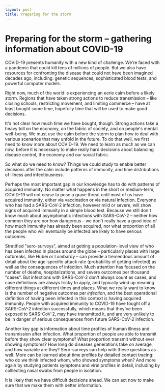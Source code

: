 ```yaml
---
layout: post
title: Preparing for the storm
---
```


# Preparing for the storm – gathering information about COVID-19

COVID-19 presents humanity with a new kind of challenge. We're faced with a pandemic that could kill tens of millions of people. But we also have resources for confronting the disease that could not have been imagined decades ago, including: genetic sequences, sophisticated blood tests, and powerful computer models.

Right now, much of the world is experiencing an eerie calm before a likely storm. Regions that have taken strong actions to reduce transmission – like closing schools, restricting movement, and limiting commerce – have at least bought some time, hopefully time that will be used to make good decisions.

It's not clear how much time we have bought, though. Strong actions take a heavy toll on the economy, on the fabric of society, and on people's mental well-being. We must use the calm before the storm to plan how to deal with various scenarios that may unfold in the future. To do that well, we first need to know more about COVID-19. We need to learn as much as we can now, before it is necessary to make really hard decisions about balancing disease control, the economy and our social fabric.

So what do we need to know? Things we could study to enable better decisions after the calm include patterns of immunity, and time distributions of illness and infectiousness. 

Perhaps the most important gap in our knowledge has to do with patterns of acquired immunity. No matter what happens in the short or medium-term, COVID-19 will not cease to pose a grave threat until most of us have acquired immunity, either via vaccination or via natural infection. 
Everyone who has had a SARS-CoV-2 infection, however mild or severe, will show signs of acquired immunity in a simple blood test.
Because we still don't know much about asymptomatic infections with SARS-CoV-2 – neither how common they are nor how dangerous – we don't really have a good idea of how much immunity has already been acquired, nor what proportion of all the people who will eventually be infected are likely to have serious outcomes.

Stratified "sero-surveys", aimed at getting a population-level view of who has been infected in places around the globe – particularly places with large outbreaks, like Hubei or Lombardy – can provide a tremendous amount of detail about the age-specific attack rate (probability of getting infected) as well as the consequences of infection.
Much attention has focused on the number of deaths, hospitalizations, and severe outcomes per thousand "cases". But infections with SARS-CoV-2 don't always count as cases, and case definitions are always tricky to apply, and typically wind up meaning different things at different times and places. What we really want to know is the number of negative outcomes per _infection_, and the best operational definition of having been infected in this context is having acquired immunity. People with acquired immunity to COVID-19 have fought off a SARS-CoV-2 infection successfully, which means that they've been exposed to SARS-CoV-2, may have transmitted it, and are very unlikely to be in danger of serious consequences from future SARS-CoV-2 infection.

Another key gap is information about time profiles of human illness and transmission after infection. What proportion of people are able to transmit before they show clear symptoms? What proportion transmit without ever showing symptoms? How long do diseases generations take on average, and how variable are they? Sero-surveys can help with these questions as well. More can be learned about time profiles by detailed contact tracing: who do we think infected whom, who showed symptoms when? And more again by studying patients symptoms and viral profiles in detail, including by colllecting nasal swabs from people in isolation.

It is likely that we have difficult decisions ahead. We can act now to make sure that we make them with better information.


